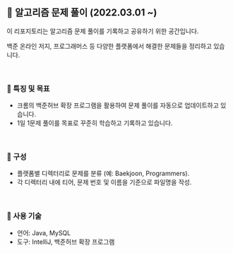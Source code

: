 ## 📘 알고리즘 문제 풀이 (2022.03.01 ~)
이 리포지토리는 알고리즘 문제 풀이를 기록하고 공유하기 위한 공간입니다.

백준 온라인 저지, 프로그래머스 등 다양한 플랫폼에서 해결한 문제들을 정리하고 있습니다.

<br/>


### 🎯 특징 및 목표 
- 크롬의 백준허브 확장 프로그램을 활용하여 문제 풀이를 자동으로 업데이트하고 있습니다.
- 1일 1문제 풀이를 목표로 꾸준히 학습하고 기록하고 있습니다.
<br/>

### 📂 구성 
- 플랫폼별 디렉터리로 문제를 분류 (예: Baekjoon, Programmers).
- 각 디렉터리 내에 티어, 문제 번호 및 이름을 기준으로 파일명을 작성.
<br/>

### 🔧 사용 기술 

- 언어: Java, MySQL
- 도구: IntelliJ, 백준허브 확장 프로그램
